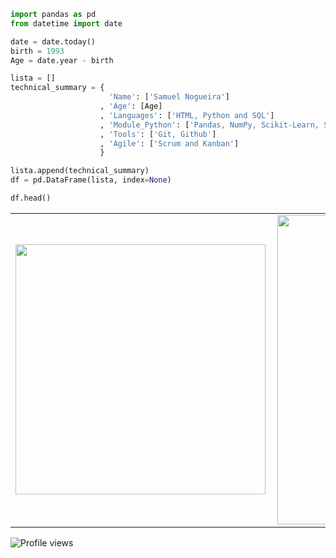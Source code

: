 ```python
import pandas as pd
from datetime import date

date = date.today()
birth = 1993
Age = date.year - birth

lista = []
technical_summary = {
                      'Name': ['Samuel Nogueira']
                    , 'Age': [Age]
                    , 'Languages': ['HTML, Python and SQL']
                    , 'Module_Python': ['Pandas, NumPy, Scikit-Learn, Spark, Selenium']
                    , 'Tools': ['Git, Github']
                    , 'Agile': ['Scrum and Kanban'] 
                    }

lista.append(technical_summary)
df = pd.DataFrame(lista, index=None)

df.head()
```

<center>
  <table>
    <tr>
      <td><img width="400px" align="left" src="https://github-readme-stats.vercel.app/api/top-langs/?username=samuel-nogueira&hide=html&layout=compact&theme=dracula" /></td>
        <td><img width="495px" align="left" src="https://github-readme-stats.vercel.app/api?username=samuel-nogueira&theme=dracula" /></td>
    </tr>   
  </table>
</center>

![Profile views](https://gpvc.arturio.dev/samuel-nogueira)  
